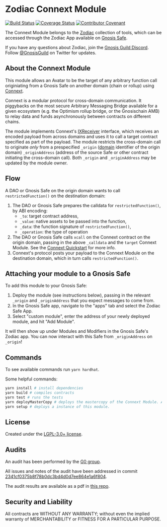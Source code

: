 # Zodiac Connext Module

[![Build Status](https://github.com/gnosis/zodiac-module-connext/actions/workflows/ci.yml/badge.svg)](https://github.com/gnosis/zodiac-module-connext/actions/workflows/ci.yml)
[![Coverage Status](https://coveralls.io/repos/github/gnosis/zodiac-module-connext/badge.svg?branch=main&cache_bust=1)](https://coveralls.io/github/gnosis/zodiac-module-connext?branch=main)
[![Contributor Covenant](https://img.shields.io/badge/Contributor%20Covenant-2.1-4baaaa.svg)](https://github.com/gnosis/CODE_OF_CONDUCT)

The Connext Module belongs to the [Zodiac](https://github.com/gnosis/zodiac) collection of tools, which can be accessed through the Zodiac App available on [Gnosis Safe](https://gnosis-safe.io/).

If you have any questions about Zodiac, join the [Gnosis Guild Discord](https://discord.gg/wwmBWTgyEq). Follow [@GnosisGuild](https://twitter.com/gnosisguild) on Twitter for updates.

## About the Connext Module

This module allows an Avatar to be the target of any arbitrary function call originiating from a Gnosis Safe on another domain (chain or rollup) using [Connext](https://connext.network).

Connext is a modular protocol for cross-domain communication. It piggybacks on the most secure Arbitrary Messaging Bridge available for a given ecosystem (e.g. the Optimism rollup bridge, or the Gnosischain AMB) to relay data and funds asynchronously between contracts on different chains.

The module implements Connext's [IXReceiver](https://github.com/connext/zodiac-module-connext/blob/main/contracts/interfaces/IXReceiver.sol) interface, which receives an encoded payload from across domains and uses it to call a target contract specified as part of the payload. The module restricts the cross-domain call to originate *only* from a prespecified `_origin` ([domain](https://docs.connext.network/resources/supported-chains#domain-ids) identifier of the origin domain) `_originAddress` (address of the source Safe or other contract initiating the cross-domain call). Both `_origin` and `_originAddress` may be updated by the module owner.

## Flow

A DAO or Gnosis Safe on the origin domain wants to call `restrictedFunction()` on the destination domain:
1. The DAO or Gnosis Safe prepares the calldata for `restrictedFunction()`, by ABI encoding:
    - `_to`: target contract address, 
    - `_value`: native assets to be passed into the function, 
    - `_data`: the function signature of `restrictedFunction()`,
    - `_operation`: the type of operation
2. The DAO or Gnosis Safe calls `xcall` on the Connext contract on the origin domain, passing in the above `_calldata` and the `target` Connext Module. See the [Connext Quickstart](https://docs.connext.network/developers/quickstart#source-contract) for more info.
3. Connext's protocol posts your payload to the Connext Module on the destination domain, which in turn calls `restrictedFunction()`.

## Attaching your module to a Gnosis Safe

To add this module to your Gnosis Safe:

1. Deploy the module (see instructions below), passing in the relevant `_origin` and `_originAddress` that you expect messages to come from.
2. In the Gnosis Safe app, navigate to the "apps" tab and select the Zodiac Safe App.
3. Select "custom module", enter the address of your newly deployed module, and hit "Add Module".

It will then show up under Modules and Modifiers in the Gnosis Safe's Zodiac app. You can now interact with this Safe from `_originAddress` on `_origin`!

## Commands

To see available commands run `yarn hardhat`.

Some helpful commands:

```sh
yarn install # install dependencies
yarn build # compiles contracts
yarn test # runs the tests
yarn deployMasterCopy # deploys the mastercopy of the Connext Module. Add the `--network` param to select a network.
yarn setup # deploys a instance of this module.
```

## License

Created under the [LGPL-3.0+ license](LICENSE).

## Audits

An audit has been performed by the [G0 group](https://github.com/g0-group).

All issues and notes of the audit have been addressed in commit [2341cf0375b8f78b0dc3bd4d0d7ee864e1a6f804](https://github.com/gnosis/zodiac-module-exit/commit/2341cf0375b8f78b0dc3bd4d0d7ee864e1a6f804).

The audit results are available as a pdf in [this repo](packages/contracts/audits/ZodiacExitModuleJan2022.pdf).

## Security and Liability

All contracts are WITHOUT ANY WARRANTY; without even the implied warranty of MERCHANTABILITY or FITNESS FOR A PARTICULAR PURPOSE.
